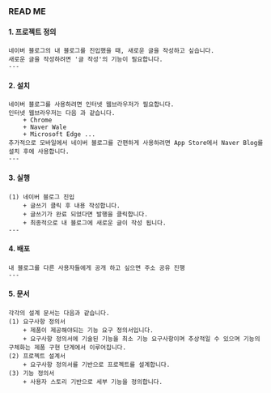 ### READ ME

#### 1. 프로젝트 정의
    네이버 블로그의 내 블로그를 진입했을 때, 새로운 글을 작성하고 싶습니다.
    새로운 글을 작성하려면 '글 작성'의 기능이 필요합니다.
    ---

#### 2. 설치
    네이버 블로그를 사용하려면 인터넷 웹브라우저가 필요합니다.
    인터넷 웹브라우저는 다음 과 같습니다.
        + Chrome
        + Naver Wale
        + Microsoft Edge ...
    추가적으로 모바일에서 네이버 블로그를 간편하게 사용하려면 App Store에서 Naver Blog를 설치 후에 사용합니다.
    ---

#### 3. 실행
    (1) 네이버 블로그 진입
        + 글쓰기 클릭 후 내용 작성합니다.
        + 글쓰기가 완료 되었다면 발행을 클릭합니다.
        + 최종적으로 내 블로그에 새로운 글이 작성 됩니다.
    ---

#### 4. 배포
    내 블로그를 다른 사용자들에게 공개 하고 싶으면 주소 공유 진행
    ---

#### 5. 문서
    각각의 설계 문서는 다음과 같습니다.
    (1) 요구사항 정의서
        + 제품이 제공해야되는 기능 요구 정의서입니다.
        + 요구사항 정의서에 기술된 기능을 최소 기능 요구사항이며 추상적일 수 있으며 기능의 구체화는 제품 구현 단계에서 이루어집니다.
    (2) 프로젝트 설계서
        + 요구사항 정의서를 기반으로 프로젝트를 설계합니다.
    (3) 기능 정의서
        + 사용자 스토리 기반으로 세부 기능을 정의합니다.

        